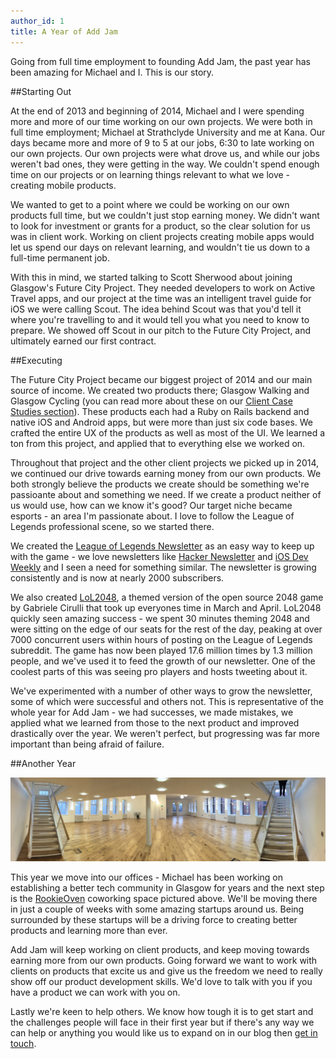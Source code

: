 ```yaml
---
author_id: 1
title: A Year of Add Jam
---
```


Going from full time employment to founding Add Jam, the past year has been amazing for Michael and I. This is our story.

##Starting Out

At the end of 2013 and beginning of 2014, Michael and I were spending more and more of our time working on our own projects. We were both in full time employment; Michael at Strathclyde University and me at Kana. Our days became more and more of 9 to 5 at our jobs, 6:30 to late working on our own projects. Our own projects were what drove us, and while our jobs weren't bad ones, they were getting in the way. We couldn't spend enough time on our projects or on learning things relevant to what we love - creating mobile products.

We wanted to get to a point where we could be working on our own products full time, but we couldn't just stop earning money. We didn't want to look for investment or grants for a product, so the clear solution for us was in client work. Working on client projects creating mobile apps would let us spend our days on relevant learning, and wouldn't tie us down to a full-time permanent job.

With this in mind, we started talking to Scott Sherwood about joining Glasgow's Future City Project. They needed developers to work on Active Travel apps, and our project at the time was an intelligent travel guide for iOS we were calling Scout. The idea behind Scout was that you'd tell it where you're travelling to and it would tell you what you need to know to prepare. We showed off Scout in our pitch to the Future City Project, and ultimately earned our first contract.

##Executing

The Future City Project became our biggest project of 2014 and our main source of income. We created two products there; Glasgow Walking and Glasgow Cycling (you can read more about these on our [Client Case Studies section](/client-case-studies/ "Add Jam Client Projects")). These products each had a Ruby on Rails backend and native iOS and Android apps, but were more than just six code bases. We crafted the entire UX of the products as well as most of the UI. We learned a ton from this project, and applied that to everything else we worked on.

Throughout that project and the other client projects we picked up in 2014, we continued our drive towards earning money from our own products. We both strongly believe the products we create should be something we're passioante about and something we need. If we create a product neither of us would use, how can we know it's good? Our target niche became esports - an area I'm passionate about. I love to follow the League of Legends professional scene, so we started there.

We created the [League of Legends Newsletter](http://lolnewsletter.com) as an easy way to keep up with the game - we love newsletters like [Hacker Newsletter](http://hackernewsletter.com/) and [iOS Dev Weekly](http://iosdevweekly.com/) and I seen a need for something similar. The newsletter is growing consistently and is now at nearly 2000 subscribers.

We also created [LoL2048](http://lol2048.com), a themed version of the open source 2048 game by Gabriele Cirulli that took up everyones time in March and April. LoL2048 quickly seen amazing success - we spent 30 minutes theming 2048 and were sitting on the edge of our seats for the rest of the day, peaking at over 7000 concurrent users within hours of posting on the League of Legends subreddit. The game has now been played 17.6 million times by 1.3 million people, and we've used it to feed the growth of our newsletter. One of the coolest parts of this was seeing pro players and hosts tweeting about it.

We've experimented with a number of other ways to grow the newsletter, some of which were successful and others not. This is representative of the whole year for Add Jam - we had successes, we made mistakes, we applied what we learned from those to the next product and improved drastically over the year. We weren't perfect, but progressing was far more important than being afraid of failure.

##Another Year

![Fairfield CoWorking space Glasgow](/images/blog/fairfield.jpg "Fairfield Blank Canvas")

This year we move into our offices - Michael has been working on establishing a better tech community in Glasgow for years and the next step is the [RookieOven](http://rookieoven.com) coworking space pictured above. We'll be moving there in just a couple of weeks with some amazing startups around us. Being surrounded by these startups will be a driving force to creating better products and learning more than ever.

Add Jam will keep working on client products, and keep moving towards earning more from our own products. Going forward we want to work with clients on products that excite us and give us the freedom we need to really show off our product development skills. We'd love to talk with you if you have a product we can work with you on.

Lastly we're keen to help others. We know how tough it is to get start and the challenges people will face in their first year but if there's any way we can help or anything you would like us to expand on in our blog then [get in touch](mailto:yo@addjam.com "Hire Add Jam").
